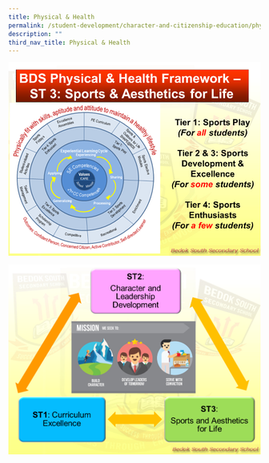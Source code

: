 ```yaml
---
title: Physical & Health
permalink: /student-development/character-and-citizenship-education/physical-n-health
description: ""
third_nav_title: Physical & Health
---
```

![Physical & Health](/images/BDS%20Physical%20and%20Health%20Framework%20ST3_2.png)

![Physical & Health](/images/BDS%20STRATEGIC%20THRUST%203.png)